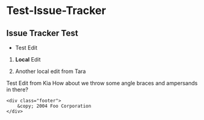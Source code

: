 Test-Issue-Tracker
==================

Issue Tracker Test
-------------------

* Test Edit

1. <b>Local</b> Edit

2. Another local edit from Tara

Test Edit from Kia
How about we throw some angle braces and ampersands in there?

    <div class="footer">
        &copy; 2004 Foo Corporation
    </div>
